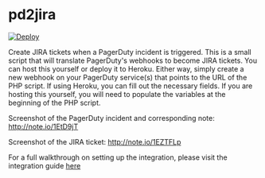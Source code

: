 # pd2jira

[![Deploy](https://www.herokucdn.com/deploy/button.png)](https://heroku.com/deploy)

Create JIRA tickets when a PagerDuty incident is triggered.  This is a small script that will translate PagerDuty's webhooks to become JIRA tickets.  You can host this yourself or deploy it to Heroku.  Either way, simply create a new webhook on your PagerDuty service(s) that points to the URL of the PHP script.  If using Heroku, you can fill out the necessary fields.  If you are hosting this yourself, you will need to populate the variables at the beginning of the PHP script.

Screenshot of the PagerDuty incident and corresponding note:  http://note.io/1EtD9jT

Screenshot of the JIRA ticket:  http://note.io/1EZTFLp

For a full walkthrough on setting up the integration, please visit the integration guide [here](http://www.pagerduty.com/docs/guides/jira-integration-guide/)